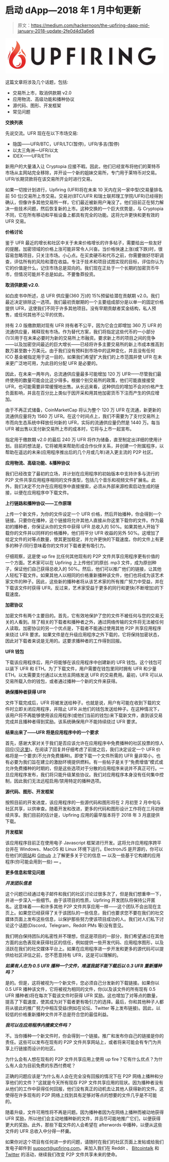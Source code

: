 # 启动 dApp—2018 年 1 月中旬更新

> 原文：<https://medium.com/hackernoon/the-upfiring-dapp-mid-january-2018-update-2fe0d4d3a6e6>

![](img/f6c095944aac9dbc0911d375df26b120.png)

这篇文章将涉及几个话题，包括:

*   交易所上市，取消供款期 v2.0
*   应用物流、高级功能和播种协议
*   源代码、图形、开发框架
*   常见问题

**交换列表**

先说交流。UFR 现在在以下市场交易:

*   隐国——UFR/BTC，UFR/LTC(暂停)，UFR/多吉(暂停)
*   以太三角洲—UFR/以太
*   IDEX——UFR/ETH

新用户的大量涌入让 Cryptopia 应接不暇。因此，他们已经宣布将他们的莱特币市场从主网站完全移除，并开设一个新的姐妹交易所，专门用于莱特币对交易。UFR/长期贷款将在该交易所开业时进行交易。

如果一切按计划进行，Upfiring (UFR)将在未来 10 天内在另一家中型(交易量排名前 50 位)交易所上市交易。交易对(BTC/UFR 和瑞士联邦理工学院/UFR)已经得到确认，但像许多其他交易所一样，它们最近被新用户淹没了。他们目前正在努力解决一些技术问题，然后恢复新的上市。这种交换的一个巨大优势是，与 Cryptopia 不同，它在所有移动和平板设备上都具有完全的功能。这将允许更快和更有效的 UFR 交易。

**价格讨论**

鉴于 UFR 最近的增长和社区中关于未来价格增长的许多帖子，需要给出一些友好的提醒。加密领域的价格上涨可能非常令人兴奋。当价格快速上涨(或下跌)时，很容易忽略项目，只关注市场。小心点。在买卖硬币和代币之前，你需要做好尽职调查，评估所有的风险和潜在收益。专注于技术和项目试图实现的目标，评估你认为它的价值是什么，记住市场总是双向的。我们现在正处于一个长期的加密货币牛市，但情况可能并不总是如此。不要鲁莽投资。

**取消供款期 v2.0\.**

如白皮书中所述，总 UFR 供应量(360 万)的 15%预留给潜在贡献期 v2.0。我们最近决定排除这一选项。我们最初贡献期的一个主要组成部分是以单一的固定价格提供 UFR，这使我们不同于许多其他项目。没有早期贡献者奖金结构，私人预售，或任何其他不公平的优势。

持有 2.0 版缴款期对现有 UFR 持有者不公平，因为它会立即增加 360 万 UFR 的流通供应量，稀释现有市场。作为替代方案，我们将指定这些代币的一小部分(1/3)用于在未来必要时为新的交易所上市融资。要求新上市的项目之间的竞争——以及加密空间最近的巨大增长——已经将许多主要交易所的新上市成本推高到数万甚至数十万美元。由于我们没有预料到市场中的这种变化，并且没有任何 ICO 基金被指定用于这一目的，如果我们希望扩大我们的上市范围并使 UFR 在未来更广泛地可用，为此目的分配 UFR 是必要的。

因此，在未来一两年内，总流通供应量最多可能增加 120 万 UFR——尽管我们最终使用的数量可能会比这少得多。根据个别交易所的政策，他们可能直接接受 UFR，也可能需要非常缓慢地出售。从长远来看，这种供应的增加不会对价格产生负面影响，并且在百分比上类似于因开采和用其他加密货币下注而产生的供应增加。

由于不再正式储备，CoinMarketCap 将认为整个 120 万 UFR 在流通，新更新的流通供应量将为 1560 万 UFR。在这个时间点上，我们不需要为了支付交易所上市而向生态系统中释放任何新的 UFR，实际的流通供应量仍然是 1440 万。每当 UFR 被出售以支付新交易所上市的成本时，它将与上市一起宣布。

指定用于缴款期 v2.0 的最后 240 万 UFR 将作为储备，直至制定出详细的使用计划。目前的想法是，它将被用来帮助形成合作伙伴关系，并创建一个附属程序，以帮助在遥远的未来(应用程序推出后的几个月或几年)进入更主流的 P2P 社区。

**应用物流、高级功能、&播种协议**

我们已经改变了最初的立场，并计划在应用程序的初始版本中支持许多与流行的 P2P 文件共享应用程序相同的文件类型，包括几个音乐和视频文件扩展名。此外，我们决定不允许在应用程序中直接搜索，必须从外部来源检索启动生成的链接，以便在应用程序中下载文件。

**上行链路和播种协议——工作原理**

上传一个新文件，为你的文件设定一个 UFR 价格，然后开始播种，你会得到一个链接。只要你在播种，这个链接将允许其他人直接从你这里下载你的文件。作为最初的播种者，你保证从你的文件中获得 UFR 总收入的 50%。如果其他人开始下载你的文件并以同样的价格播种，他们将平分 UFR 收益的另外 50%。这增加了给定文件的对等点数量，使其更加稳定，并允许更快的下载速度。你的文件上有更多的种子/同行意味着你的文件对下载者更有吸引力。

仔细观察，这是使 up fire 比任何其他现有的 P2P 文件共享应用程序更有价值的一个方面。艺术家可以在 Upfiring 上上传他们的原创. mp3 文件，成为原创种子，保证他们自己获得总收入的 50%。然后，他们可以推广他们的链接，让其他人轻松下载文件。如果其他人以相同的价格重新播种该文件，他们也将成为该艺术家文件的种子。因此，这些新的播种者将从该艺术家的所有推广努力中受益，并在下载该文件时获得 UFR。反过来，艺术家受益于更多的同行和更快(不断增加)的下载速度。

**加密协议**

加密文件有两个主要目的。首先，它有效地保护了您的文件不被任何与您的交易无关的人看到。除了相关的下载者和播种者之外，通过网络传输的文件将无法被任何人读取。加密协议的另一个优点是，下载者不能通过使用其他 P2P 共享应用程序来绕过 UFR 要求。如果文件是在升级应用程序之外下载的，它将保持加密状态，因此对下载者来说是无用的。这要求播种者的工作得到回报。

**UFR 钱包**

下载该应用程序后，用户将能够在该应用程序中创建新的 UFR 钱包。这个钱包可以装下 UFR 和 ETH。为了下载文件，用户需要在钱包里同时拥有 UFR 和少量 ETH。以太需要支付通过以太坊主网络发送 UFR 的交易费用。最初，UFR 可以从交易所载入你的钱包，或者通过播种一个新的文件来获得。

**确保播种者获得 UFR**

文件下载完成后，UFR 将被发送给种子。也就是说，用户有可能在收到下载的文件时立即关闭应用程序，并阻止 UFR 从他们的钱包发送给种子。在这种情况下，该用户将不再能够使用该应用程序(或他们当前的钱包)来下载新文件，直到该交易完成并且播种者得到奖励。该系统确保用户不能持续绕过 UFR 要求。

**结果出来了——UFR 将是应用程序中的一个要求**

首先，感谢大家对关于我们是否应该允许在应用程序中免费播种的社区投票的惊人回应(见[这里](https://www.reddit.com/r/Upfiring/comments/7ppdg3/community_poll_should_we_allow_free_seeding/))。在阅读了回复并仔细考虑了前提之后，我们决定设定一个 UFR 价格将是一个要求(不允许免费播种)。即使下载一个文件所需的 UFR 量非常小，也有必要为我们旨在建立的激励环境提供燃料。有一些帖子是关于“免费增值”模式或允许免费播种的时期的，但是这些选项对于分散的应用程序来说并不真正可行。一旦应用程序发布，我们将只能升级某些协议。我们对应用程序本身没有任何集中控制，因此我们无法远程启用/禁用特定的播种选项。

**源代码、图形、开发框架**

按照目前的开发进度，该应用程序的一些源代码和图形将在 2 月初至 2 月中旬与社区共享，以供审查。随着开发和改进，更多的代码和图形设计工作将在三月初继续共享。我们目前的估计是，Upfiring 应用的最早版本将于 2018 年 3 月底提供下载。

**开发框架**

该应用程序目前正在使用电子 Javascript 框架进行开发。这将允许应用程序跨平台并在 Windows、MacOS 和 Linux 环境下运行。ElectronJS 是开源的，你可以在他们的[网站](https://electronjs.org/)和 [Github](https://github.com/electron/electronjs.org) 上了解更多关于它的信息 **—** 以及一些基于它构建的应用程序(你可能会用到一些) **—** 。

**更多信息和常见问题**

***开发团队信息***

这个问题已经通过电子邮件和我们的社区讨论过很多次了，但是我们想重申一下，并进一步深入一些细节。由于该项目的性质，Upfiring 开发团队将保持公开匿名。这意味着——和许多其他 P2P 文件共享应用一样——这个团队不会出现在主页上。如果您已经获得了关于该团队的一些信息，我们也要求您不要在我们的社交媒体页面上发布这些信息，以保护那些努力使该项目成功的人。我们对人们私下讨论这个话题(Discord，Telegram，Reddit PMs 等)没有意见。

我们明白保持团队的私密性并不理想，但这是项目的一部分，我们希望通过在其他方面的出色表现来获得社区的信任，例如提供一些开发代码、应用程序图形，以及活跃在我们的社交媒体平台上。如果在应用程序进一步开发和更多的源代码可以提供给社区评估之前，您不愿意持有 UFR，这是可以理解的。

***如果有人在为 0.5 UFR 播种一个文件，难道我就不能下载后以 0.3 UFR 重新播种吗？***

是的。但是，这将被视为一个新文件，您必须自己分发新的下载链接。如果你以 0.5 UFR 播种该文件，它将被视为相同的文件，你(以及该文件的所有现有 0.5 UFR 播种者)将在每次下载该文件时获得 UFR 奖励。这也增加了对等点的数量，提高了下载速度，使其成为对下载者更有吸引力的选择。最后，你和其他种子人都将从彼此的推广努力中相互受益(例如在论坛、Twitter 等上发布链接)。因此，以较低的价格重新播种文件并不总是符合您的最佳利益。

***我可以在应用程序内搜索文件吗？***

不。当你播种一个新文件时，你会得到一个链接。推广和发布你自己的链接是你的责任。这些可以发布在现有的 P2P 文件共享网站上，或者将来可能会有专门为共享上行链接而设计的社区。

为什么会有人想在现有的 P2P 文件共享应用上使用 up fire？它有什么优点？为什么有人会为目前免费的东西付费呢？

正确的问题应该是“为什么有人会在完全没有回报的情况下在 P2P 网络上播种和分享他们的文件？”这就是今天所有现存 P2P 文件共享应用的现状。因为播种者没有从他们的工作中获得任何回报，他们没有真正的动机去让其他人获得新的文件。这使得在许多现有的 P2P 网络上找到具有足够对等点的想要的文件几乎是不可能的。

随着升级，文件可用性将不再是问题。因为播种者因为在网络上播种而被动地获得 UFR 奖励，所以他们会主动地播种新的文件，并且尽可能地推广它们，以便获得更大的奖励。此外，那些下载文件的人会希望在 afterwords 中播种，以便从这些文件的 UFR 总收入中分得一杯羹。

如果你对这个项目有任何进一步的问题，请随时在我们的社区页面上发帖或给我们发电子邮件到 support@upfiring.com。来加入我们在 Reddit 、 [Bitcointalk](https://bitcointalk.org/index.php?topic=2223828.0) 和 [Twitter](https://twitter.com/upfiringhq) 的活动，继续我们改变 P2P 文件共享未来的使命。